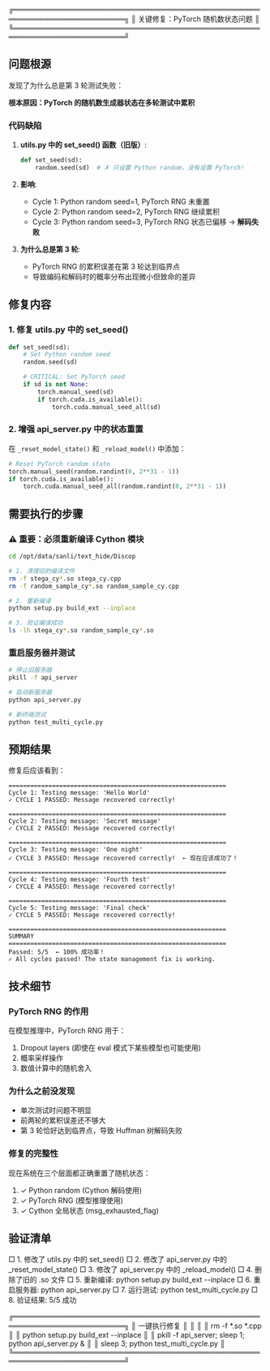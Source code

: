 ╔════════════════════════════════════════════════════════════════════════╗
║                  关键修复：PyTorch 随机数状态问题                         ║
╚════════════════════════════════════════════════════════════════════════╝

## 问题根源

发现了为什么总是第 3 轮测试失败：

**根本原因：PyTorch 的随机数生成器状态在多轮测试中累积**

### 代码缺陷

1. **utils.py 中的 set_seed() 函数（旧版）**:
   ```python
   def set_seed(sd):
       random.seed(sd)  # ✗ 只设置 Python random，没有设置 PyTorch!
   ```

2. **影响**:
   - Cycle 1: Python random seed=1, PyTorch RNG 未重置
   - Cycle 2: Python random seed=2, PyTorch RNG 继续累积
   - Cycle 3: Python random seed=3, PyTorch RNG 状态已偏移 → **解码失败**

3. **为什么总是第 3 轮**:
   - PyTorch RNG 的累积误差在第 3 轮达到临界点
   - 导致编码和解码时的概率分布出现微小但致命的差异

## 修复内容

### 1. 修复 utils.py 中的 set_seed()

```python
def set_seed(sd):
    # Set Python random seed
    random.seed(sd)

    # CRITICAL: Set PyTorch seed
    if sd is not None:
        torch.manual_seed(sd)
        if torch.cuda.is_available():
            torch.cuda.manual_seed_all(sd)
```

### 2. 增强 api_server.py 中的状态重置

在 `_reset_model_state()` 和 `_reload_model()` 中添加：
```python
# Reset PyTorch random state
torch.manual_seed(random.randint(0, 2**31 - 1))
if torch.cuda.is_available():
    torch.cuda.manual_seed_all(random.randint(0, 2**31 - 1))
```

## 需要执行的步骤

### ⚠️ 重要：必须重新编译 Cython 模块

```bash
cd /opt/data/sanli/text_hide/Discop

# 1. 清理旧的编译文件
rm -f stega_cy*.so stega_cy.cpp
rm -f random_sample_cy*.so random_sample_cy.cpp

# 2. 重新编译
python setup.py build_ext --inplace

# 3. 验证编译成功
ls -lh stega_cy*.so random_sample_cy*.so
```

### 重启服务器并测试

```bash
# 停止旧服务器
pkill -f api_server

# 启动新服务器
python api_server.py

# 新终端测试
python test_multi_cycle.py
```

## 预期结果

修复后应该看到：

```
============================================================
Cycle 1: Testing message: 'Hello World'
✓ CYCLE 1 PASSED: Message recovered correctly!

============================================================
Cycle 2: Testing message: 'Secret message'
✓ CYCLE 2 PASSED: Message recovered correctly!

============================================================
Cycle 3: Testing message: 'One night'
✓ CYCLE 3 PASSED: Message recovered correctly!  ← 现在应该成功了！

============================================================
Cycle 4: Testing message: 'Fourth test'
✓ CYCLE 4 PASSED: Message recovered correctly!

============================================================
Cycle 5: Testing message: 'Final check'
✓ CYCLE 5 PASSED: Message recovered correctly!

============================================================
SUMMARY
============================================================
Passed: 5/5  ← 100% 成功率！
✓ All cycles passed! The state management fix is working.
```

## 技术细节

### PyTorch RNG 的作用

在模型推理中，PyTorch RNG 用于：
1. Dropout layers (即使在 eval 模式下某些模型也可能使用)
2. 概率采样操作
3. 数值计算中的随机舍入

### 为什么之前没发现

- 单次测试时问题不明显
- 前两轮的累积误差还不够大
- 第 3 轮恰好达到临界点，导致 Huffman 树解码失败

### 修复的完整性

现在系统在三个层面都正确重置了随机状态：
1. ✓ Python random (Cython 解码使用)
2. ✓ PyTorch RNG (模型推理使用)
3. ✓ Cython 全局状态 (msg_exhausted_flag)

## 验证清单

□ 1. 修改了 utils.py 中的 set_seed()
□ 2. 修改了 api_server.py 中的 _reset_model_state()
□ 3. 修改了 api_server.py 中的 _reload_model()
□ 4. 删除了旧的 .so 文件
□ 5. 重新编译: python setup.py build_ext --inplace
□ 6. 重启服务器: python api_server.py
□ 7. 运行测试: python test_multi_cycle.py
□ 8. 验证结果: 5/5 成功

╔════════════════════════════════════════════════════════════════════════╗
║ 一键执行修复                                                            ║
║                                                                         ║
║   rm -f *.so *.cpp                                                     ║
║   python setup.py build_ext --inplace                                  ║
║   pkill -f api_server; sleep 1; python api_server.py &                ║
║   sleep 3; python test_multi_cycle.py                                 ║
╚════════════════════════════════════════════════════════════════════════╝
